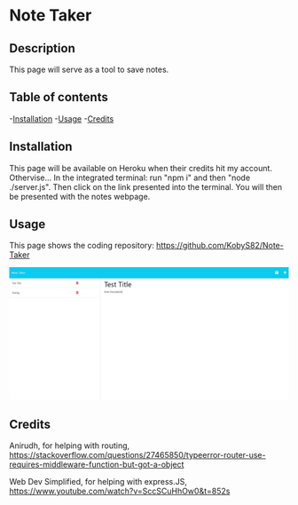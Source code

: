# Note Taker

## Description

This page will serve as a tool to save notes.

## Table of contents

-[Installation](#Installation)
-[Usage](#Usage)
-[Credits](#Credits)


## Installation

This page will be available on Heroku when their credits hit my account.
Othervise...
In the integrated terminal: run "npm i" and then "node ./server.js". Then click on the link presented into the terminal. You will then be presented with the notes webpage.


## Usage

This page shows the coding repository: https://github.com/KobyS82/Note-Taker

![screenshot of content](./Assets/NoteTakerPicture.JPG "This is a screenshot of the content") 


## Credits

Anirudh, for helping with routing, https://stackoverflow.com/questions/27465850/typeerror-router-use-requires-middleware-function-but-got-a-object

Web Dev Simplified, for helping with express.JS, https://www.youtube.com/watch?v=SccSCuHhOw0&t=852s
